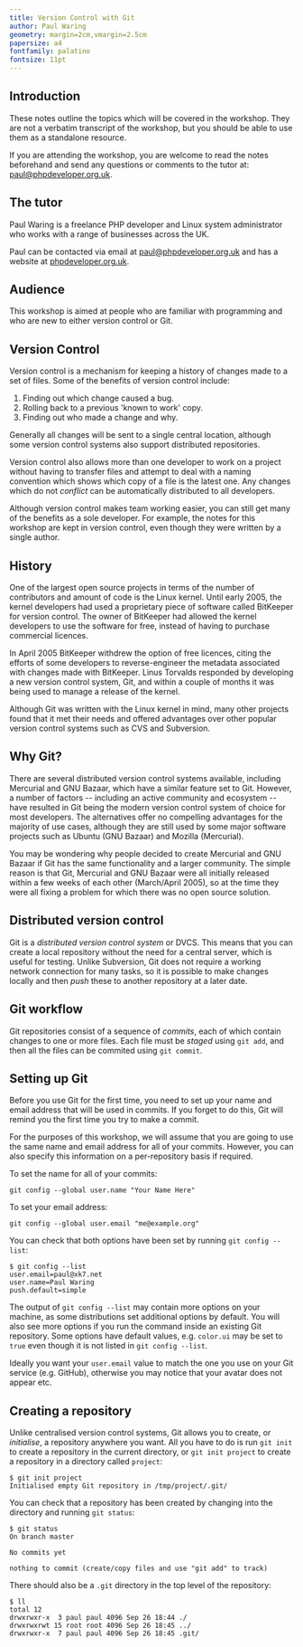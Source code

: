 ```yaml
---
title: Version Control with Git
author: Paul Waring
geometry: margin=2cm,vmargin=2.5cm
papersize: a4
fontfamily: palatino
fontsize: 11pt
---
```


## Introduction

These notes outline the topics which will be covered in the workshop. They are
not a verbatim transcript of the workshop, but you should be able to use them
as a standalone resource.

If you are attending the workshop, you are welcome to read the notes beforehand
and send any questions or comments to the tutor at:
[paul@phpdeveloper.org.uk](mailto:paul@phpdeveloper.org.uk).

## The tutor

Paul Waring is a freelance PHP developer and Linux system administrator who works
with a range of businesses across the UK.

Paul can be contacted via email at [paul@phpdeveloper.org.uk](mailto:paul@phpdeveloper.org.uk) and has
a website at [phpdeveloper.org.uk](https://www.phpdeveloper.org.uk).

## Audience

This workshop is aimed at people who are familiar with programming and who are
new to either version control or Git.

## Version Control

Version control is a mechanism for keeping a history of changes made to a set
of files. Some of the benefits of version control include:

 1. Finding out which change caused a bug.
 1. Rolling back to a previous 'known to work' copy.
 1. Finding out who made a change and why.

Generally all changes will be sent to a single central location, although some
version control systems also support distributed repositories.

Version control also allows more than one developer to work on a project
without having to transfer files and attempt to deal with a naming convention
which shows which copy of a file is the latest one. Any changes which do not
*conflict* can be automatically distributed to all developers.

Although version control makes team working easier, you can still get many of
the benefits as a sole developer. For example, the notes for this workshop are
kept in version control, even though they were written by a single author.

## History

One of the largest open source projects in terms of the number of contributors
and amount of code is the Linux kernel. Until early 2005, the kernel developers
had used a proprietary piece of software called BitKeeper for version control.
The owner of BitKeeper had allowed the kernel developers to use the software
for free, instead of having to purchase commercial licences.

In April 2005 BitKeeper withdrew the option of free licences, citing the efforts
of some developers to reverse-engineer the metadata associated with changes made
with BitKeeper. Linus Torvalds responded by developing a new version control
system, Git, and within a couple of months it was being used to manage a
release of the kernel.

Although Git was written with the Linux kernel in mind, many other projects
found that it met their needs and offered advantages over other popular version
control systems such as CVS and Subversion.

## Why Git?

There are several distributed version control systems available, including
Mercurial and GNU Bazaar, which have a similar feature set to Git. However, a
number of factors -- including an active community and ecosystem -- have
resulted in Git being the modern version control system of choice for most
developers. The alternatives offer no compelling advantages for the majority of
use cases, although they are still used by some major software projects such as
Ubuntu (GNU Bazaar) and Mozilla (Mercurial).

You may be wondering why people decided to create Mercurial and GNU Bazaar if Git
has the same functionality and a larger community. The simple reason is that
Git, Mercurial and GNU Bazaar were all initially released within a few weeks of
each other (March/April 2005), so at the time they were all fixing a problem
for which there was no open source solution.

## Distributed version control

Git is a *distributed version control system* or DVCS. This means that you can
create a local repository without the need for a central server, which is useful
for testing. Unlike Subversion, Git does not require a working network
connection for many tasks, so it is possible to make changes locally and then
*push* these to another repository at a later date.

## Git workflow

Git repositories consist of a sequence of *commits*, each of which contain
changes to one or more files. Each file must be *staged* using `git add`, and
then all the files can be commited using `git commit`.

## Setting up Git

Before you use Git for the first time, you need to set up your name and email
address that will be used in commits. If you forget to do this, Git will remind
you the first time you try to make a commit.

For the purposes of this workshop, we will assume that you are going to use the
same name and email address for all of your commits. However, you can also specify
this information on a per-repository basis if required.

To set the name for all of your commits:

```
git config --global user.name "Your Name Here"
```

To set your email address:

```
git config --global user.email "me@example.org"
```

You can check that both options have been set by running `git config --list`:

```
$ git config --list
user.email=paul@xk7.net
user.name=Paul Waring
push.default=simple
```

The output of `git config --list` may contain more options on your machine, as
some distributions set additional options by default. You will also see more options
if you run the command inside an existing Git repository. Some options have default
values, e.g. `color.ui` may be set to `true` even though it is not listed in
`git config --list`.

Ideally you want your `user.email` value to match the one you use on your Git
service (e.g. GitHub), otherwise you may notice that your avatar does not appear
etc.

## Creating a repository

Unlike centralised version control systems, Git allows you to create, or *initialise*,
a repository anywhere you want. All you have to do is run `git init` to create
a repository in the current directory, or `git init project` to create a
repository in a directory called `project`:

```
$ git init project
Initialised empty Git repository in /tmp/project/.git/
```

You can check that a repository has been created by changing into the directory
and running `git status`:

```
$ git status
On branch master

No commits yet

nothing to commit (create/copy files and use "git add" to track)
```

There should also be a `.git` directory in the top level of the repository:

```
$ ll
total 12
drwxrwxr-x  3 paul paul 4096 Sep 26 18:44 ./
drwxrwxrwt 15 root root 4096 Sep 26 18:45 ../
drwxrwxr-x  7 paul paul 4096 Sep 26 18:45 .git/
```
